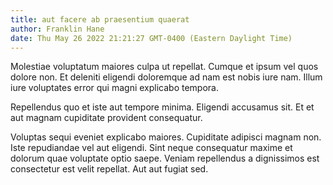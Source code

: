```yaml
---
title: aut facere ab praesentium quaerat
author: Franklin Hane
date: Thu May 26 2022 21:21:27 GMT-0400 (Eastern Daylight Time)
---
```

Molestiae voluptatum maiores culpa ut repellat. Cumque et ipsum vel quos dolore non. Et deleniti eligendi doloremque ad nam est nobis iure nam. Illum iure voluptates error qui magni explicabo tempora.

 Repellendus quo et iste aut tempore minima. Eligendi accusamus sit. Et et aut magnam cupiditate provident consequatur.

 Voluptas sequi eveniet explicabo maiores. Cupiditate adipisci magnam non. Iste repudiandae vel aut eligendi. Sint neque consequatur maxime et dolorum quae voluptate optio saepe. Veniam repellendus a dignissimos est consectetur est velit repellat. Aut aut fugiat sed.